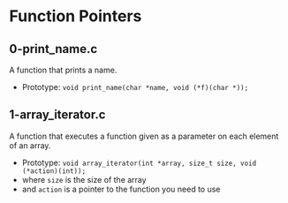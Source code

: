 # Function Pointers

## 0-print_name.c
 A function that prints a name.
 - Prototype: `void print_name(char *name, void (*f)(char *));`

## 1-array_iterator.c
 A function that executes a function given as a parameter on each element of
 an array.
 - Prototype: `void array_iterator(int *array, size_t size, void (*action)(int));`
 - where `size` is the size of the array
 - and `action` is a pointer to the function you need to use
